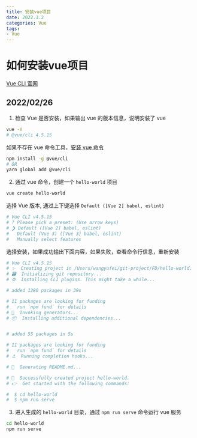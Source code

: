 ```yaml
---
title: 安装vue项目
date: 2022.3.2
categories: Vue
tags: 
- Vue
---
```

<link href="themes/prism.css" rel="stylesheet" />
<script src="prism.js" data-manual></script>


# 如何安装vue项目
[Vue CLI 官网](https://cli.vuejs.org/zh/guide/creating-a-project.html#vue-create)
## 2022/02/26

1. 检查 Vue 是否安装，如果输出 vue 的版本信息，说明安装了 vue

```bash
vue -V
# @vue/cli 4.5.15
```

如果不存在 vue 命令工具，[安装 vue 命令](https://cli.vuejs.org/zh/guide/installation.html)

```bash
npm install -g @vue/cli
# OR
yarn global add @vue/cli
```

2. 通过 vue 命令，创建一个 `hello-world` 项目

```bash
vue create hello-world
```

选择 Vue 版本, 通过上下键选择 `Default ([Vue 2] babel, eslint)`

```bash
# Vue CLI v4.5.15
# ? Please pick a preset: (Use arrow keys)
# ❯ Default ([Vue 2] babel, eslint)
#   Default (Vue 3) ([Vue 3] babel, eslint)
#   Manually select features
```

选择安装，如果成功输出下面内容，如果失败，查看命令行信息，重新安装

```bash
# Vue CLI v4.5.15
# ✨  Creating project in /Users/wangyufei/git-project/FD/hello-world.
# 🗃  Initializing git repository...
# ⚙️  Installing CLI plugins. This might take a while...

# added 1280 packages in 39s

# 11 packages are looking for funding
#   run `npm fund` for details
# 🚀  Invoking generators...
# 📦  Installing additional dependencies...


# added 55 packages in 5s

# 11 packages are looking for funding
#   run `npm fund` for details
# ⚓  Running completion hooks...

# 📄  Generating README.md...

# 🎉  Successfully created project hello-world.
# 👉  Get started with the following commands:

#  $ cd hello-world
#  $ npm run serve
```

3. 进入生成的 `hello-world` 目录，通过 `npm run serve` 命令运行 vue 服务

```bash
cd hello-world
npm run serve
```